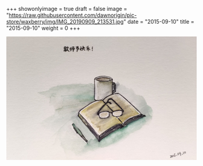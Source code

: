 +++
showonlyimage = true 
draft = false 
image = "https://raw.githubusercontent.com/dawnorigin/pic-store/waxberry/img/IMG_20190909_213531.jpg" 
date = "2015-09-10" 
title = "2015-09-10" 
weight = 0 
+++

![drawing](https://raw.githubusercontent.com/dawnorigin/pic-store/waxberry/img/IMG_20190909_213531.jpg)  
